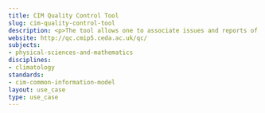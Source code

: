 ```yaml
---
title: CIM Quality Control Tool 
slug: cim-quality-control-tool
description: <p>The tool allows one to associate issues and reports of information with a remote resource. Issues are things that are wrong with the remote resource, or which need looking into, and reports are comments on the consistency of the remote resource with various measures.</p>
website: http://qc.cmip5.ceda.ac.uk/qc/ 
subjects: 
- physical-sciences-and-mathematics
disciplines:
- climatology
standards:
- cim-common-information-model
layout: use_case
type: use_case
---
```

